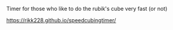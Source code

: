 Timer for those who like to do the rubik's cube very fast (or not)

https://rikk228.github.io/speedcubingtimer/
